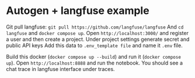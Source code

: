 # Autogen + langfuse example

Git pull langfuse: `git pull https://github.com/langfuse/langfuse`
And `cd langfuse` and `docker compose up`. Open `http://localhost:3000/` and register a user and then create a project. Under project settings generate secret and public API keys
Add this data to  `.env_template file` and name it `.env` file.

Build this docker (`docker compose up --build`) and run it (`docker compose up`). Open `http://localhost:8888` and run the notebook. You should see a chat trace in langfuse interface under traces.